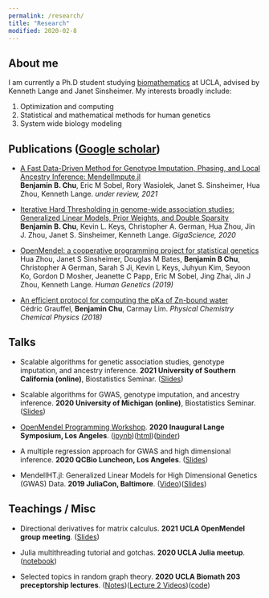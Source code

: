 ```yaml
---
permalink: /research/
title: "Research"
modified: 2020-02-8
---
```


## About me 

I am currently a Ph.D student studying [biomathematics](https://compmed.ucla.edu/) at UCLA, advised by Kenneth Lange and Janet Sinsheimer. My interests broadly include:

1. Optimization and computing
1. Statistical and mathematical methods for human genetics
1. System wide biology modeling

## Publications ([Google scholar](https://scholar.google.com/citations?hl=en&user=jT7L8egAAAAJ))

+ [A Fast Data-Driven Method for Genotype Imputation, Phasing, and Local Ancestry Inference: MendelImpute.jl](https://www.biorxiv.org/content/10.1101/2020.10.24.353755v2)  
**Benjamin B. Chu**, Eric M Sobel, Rory Wasiolek, Janet S. Sinsheimer, Hua Zhou, Kenneth Lange. *under review, 2021*

+ [Iterative Hard Thresholding in genome-wide association studies: Generalized Linear Models, Prior Weights, and Double Sparsity](https://academic.oup.com/gigascience/article-abstract/9/6/giaa044/5850823)  
**Benjamin B. Chu**, Kevin L. Keys, Christopher A. German, Hua Zhou, Jin J. Zhou,  Janet S. Sinsheimer, Kenneth Lange. *GigaScience, 2020*

+ [OpenMendel: a cooperative programming project for statistical genetics](https://link.springer.com/article/10.1007/s00439-019-02001-z)  
Hua Zhou, Janet S Sinsheimer, Douglas M Bates, **Benjamin B Chu**, Christopher A German, Sarah S Ji, Kevin L Keys, Juhyun Kim, Seyoon Ko, Gordon D Mosher, Jeanette C Papp, Eric M Sobel, Jing Zhai, Jin J Zhou, Kenneth Lange. *Human Genetics (2019)*

+ [An efficient protocol for computing the pKa of Zn-bound water](https://pubs.rsc.org/en/content/articlelanding/2018/cp/c8cp05029e/unauth#!divAbstract)  
Cédric Grauffel, **Benjamin Chu**, Carmay Lim. *Physical Chemistry Chemical Physics (2018)*

## Talks

+ Scalable algorithms for genetic association studies, genotype imputation, and ancestry inference. **2021 University of Southern California (online)**, Biostatistics Seminar. ([Slides](https://github.com/biona001/public-talks/blob/master/2021%20USC/usc.pdf))

+ Scalable algorithms for GWAS, genotype imputation, and ancestry inference. **2020 University of Michigan (online)**, Biostatistics Seminar. ([Slides](https://github.com/biona001/public-talks/blob/master/2020%20Michigan/michigan.pdf))

+ [OpenMendel Programming Workshop](https://github.com/OpenMendel/LangeSymposium-ProgrammingWorkshop-20202022). **2020 Inaugural Lange Symposium, Los Angeles**. ([ipynb](https://github.com/OpenMendel/LangeSymposium-ProgrammingWorkshop-20202022/blob/master/05-iht/MendelIHT_tutorial.ipynb))([html](https://openmendel.github.io/LangeSymposium-ProgrammingWorkshop-20202022/05-iht/MendelIHT_tutorial.html))([binder](https://mybinder.org/v2/gh/OpenMendel/LangeSymposium-ProgrammingWorkshop-20202022/master))

+ A multiple regression approach for GWAS and high dimensional inference. **2020 QCBio Luncheon, Los Angeles**. ([Slides](https://github.com/biona001/public-talks/blob/master/2020%20QCBio%20luncheon/Presentation1.pdf))

+ MendelIHT.jl: Generalized Linear Models for High Dimensional Genetics (GWAS) Data. **2019 JuliaCon, Baltimore**. ([Video](https://www.youtube.com/watch?v=UPIKafShwFw))([Slides](https://github.com/biona001/public-talks/blob/master/2019%20JuliaCon/talk/talk.pdf))

## Teachings / Misc

+ Directional derivatives for matrix calculus. **2021 UCLA OpenMendel group meeting**. ([Slides](https://github.com/biona001/public-talks/blob/master/2021%20OpenMendel/directional_derivative.pdf))

+ Julia multithreading tutorial and gotchas. **2020 UCLA Julia meetup**. ([notebook](https://github.com/biona001/teaching/blob/master/Julia_multithreading_gotchas/multithreading_tutorial.ipynb))

+ Selected topics in random graph theory. **2020 UCLA Biomath 203 preceptorship lectures**. ([Notes](https://github.com/biona001/teaching/blob/master/preceptorship%20-%20biomath%20203%20/random%20graph%20theory/lecture.pdf))([Lecture 2 Videos](https://www.youtube.com/watch?v=zDzhNbPL9Hk))([code](https://github.com/biona001/teaching/blob/master/preceptorship%20-%20biomath%20203%20/random%20graph%20theory/kmeans.ipynb))
